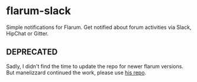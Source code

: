# flarum-slack

Simple notifications for Flarum. Get notified about forum activities via Slack, HipChat or Gitter.

## DEPRECATED

Sadly, I didn't find the time to update the repo for newer flarum versions. But manelizzard continued the work, please use [his repo](https://github.com/manelizzard/flarum-notify).
